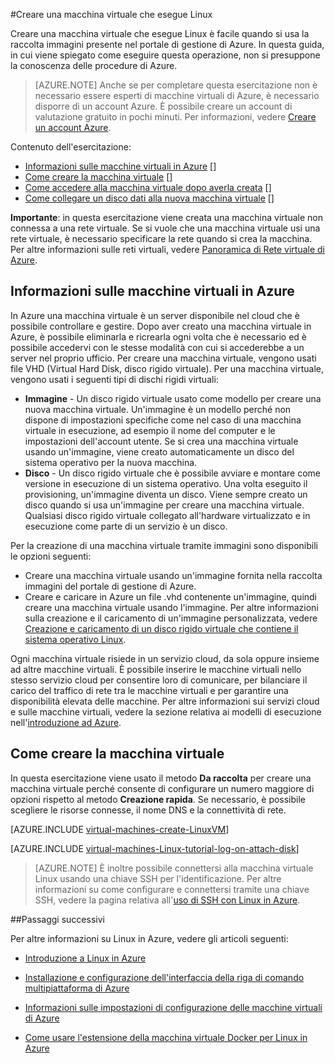 ﻿<properties pageTitle="Creare una macchina virtuale che esegue Linux in Azure" description="Informazioni su come creare una macchina virtuale di Azure che esegue Linux usando un'immagine da Azure." services="virtual-machines" documentationCenter="" authors="KBDAzure" manager="timlt" editor="tysonn"/>

<tags ms.service="virtual-machines" ms.workload="infrastructure-services" ms.tgt_pltfrm="vm-linux" ms.devlang="na" ms.topic="article" ms.date="1/19/2015" ms.author="kathydav"/>

#Creare una macchina virtuale che esegue Linux 

Creare una macchina virtuale che esegue Linux è facile quando si usa la raccolta immagini presente nel portale di gestione di Azure. In questa guida, in cui viene spiegato come eseguire questa operazione, non si presuppone la conoscenza delle procedure di Azure.

> [AZURE.NOTE] Anche se per completare questa esercitazione non è necessario essere esperti di macchine virtuali di Azure, è necessario disporre di un account Azure. È possibile creare un account di valutazione gratuito in pochi minuti. Per informazioni, vedere [Creare un account Azure](http://www.windowsazure.com/it-it/develop/php/tutorials/create-a-windows-azure-account/). 

Contenuto dell'esercitazione:

- [Informazioni sulle macchine virtuali in Azure] []
- [Come creare la macchina virtuale] []
- [Come accedere alla macchina virtuale dopo averla creata] []
- [Come collegare un disco dati alla nuova macchina virtuale] []

**Importante**: in questa esercitazione viene creata una macchina virtuale non connessa a una rete virtuale. Se si vuole che una macchina virtuale usi una rete virtuale, è necessario specificare la rete quando si crea la macchina. Per altre informazioni sulle reti virtuali, vedere [Panoramica di Rete virtuale di Azure](http://go.microsoft.com/fwlink/p/?LinkID=294063).

## <a id="virtualmachine"> </a>Informazioni sulle macchine virtuali in Azure ##

In Azure una macchina virtuale è un server disponibile nel cloud che è possibile controllare e gestire. Dopo aver creato una macchina virtuale in Azure, è possibile eliminarla e ricrearla ogni volta che è necessario ed è possibile accedervi con le stesse modalità con cui si accederebbe a un server nel proprio ufficio. Per creare una macchina virtuale, vengono usati file VHD (Virtual Hard Disk, disco rigido virtuale). Per una macchina virtuale, vengono usati i seguenti tipi di dischi rigidi virtuali:

- **Immagine** - Un disco rigido virtuale usato come modello per creare una nuova macchina virtuale. Un'immagine è un modello perché non dispone di impostazioni specifiche come nel caso di una macchina virtuale in esecuzione, ad esempio il nome del computer e le impostazioni dell'account utente. Se si crea una macchina virtuale usando un'immagine, viene creato automaticamente un disco del sistema operativo per la nuova macchina.
- **Disco** - Un disco rigido virtuale che è possibile avviare e montare come versione in esecuzione di un sistema operativo. Una volta eseguito il provisioning, un'immagine diventa un disco. Viene sempre creato un disco quando si usa un'immagine per creare una macchina virtuale. Qualsiasi disco rigido virtuale collegato all'hardware virtualizzato e in esecuzione come parte di un servizio è un disco.

Per la creazione di una macchina virtuale tramite immagini sono disponibili le opzioni seguenti:

- Creare una macchina virtuale usando un'immagine fornita nella raccolta immagini del portale di gestione di Azure.
- Creare e caricare in Azure un file .vhd contenente un'immagine, quindi creare una macchina virtuale usando l'immagine. Per altre informazioni sulla creazione e il caricamento di un'immagine personalizzata, vedere [Creazione e caricamento di un disco rigido virtuale che contiene il sistema operativo Linux](/it-it/manage/linux/common-tasks/upload-a-vhd/).

Ogni macchina virtuale risiede in un servizio cloud, da sola oppure insieme ad altre macchine virtuali. È possibile inserire le macchine virtuali nello stesso servizio cloud per consentire loro di comunicare, per bilanciare il carico del traffico di rete tra le macchine virtuali e per garantire una disponibilità elevata delle macchine. Per altre informazioni sui servizi cloud e sulle macchine virtuali, vedere la sezione relativa ai modelli di esecuzione nell'[introduzione ad Azure](http://go.microsoft.com/fwlink/p/?LinkId=311926).

## <a id="custommachine"> </a>Come creare la macchina virtuale ##

In questa esercitazione viene usato il metodo **Da raccolta** per creare una macchina virtuale perché consente di configurare un numero maggiore di opzioni rispetto al metodo **Creazione rapida**. Se necessario, è possibile scegliere le risorse connesse, il nome DNS e la connettività di rete.

[AZURE.INCLUDE [virtual-machines-create-LinuxVM](../includes/virtual-machines-create-LinuxVM.md)]

[AZURE.INCLUDE [virtual-machines-Linux-tutorial-log-on-attach-disk](../includes/virtual-machines-Linux-tutorial-log-on-attach-disk.md)]

> [AZURE.NOTE] È inoltre possibile connettersi alla macchina virtuale Linux usando una chiave SSH per l'identificazione. Per altre informazioni su come configurare e connettersi tramite una chiave SSH, vedere la pagina relativa all'[uso di SSH con Linux in Azure](./virtual-machines-linux-use-ssh-key/).

##Passaggi successivi 

Per altre informazioni su Linux in Azure, vedere gli articoli seguenti:

- [Introduzione a Linux in Azure](http://www.windowsazure.com/it-it/documentation/articles/introduction-linux/)

- [Installazione e configurazione dell'interfaccia della riga di comando multipiattaforma di Azure](http://www.windowsazure.com/it-it/documentation/articles/xplat-cli/)

- [Informazioni sulle impostazioni di configurazione delle macchine virtuali di Azure](http://msdn.microsoft.com/library/azure/dn763935.aspx)

- [Come usare l'estensione della macchina virtuale Docker per Linux in Azure](../virtual-machines-docker-vm-extension/)


[Passaggi successivi]: #next
[Informazioni sulle macchine virtuali in Azure]: #virtualmachine
[Come creare la macchina virtuale]: #custommachine
[Come accedere alla macchina virtuale dopo averla creata]: #logon
[Come collegare un disco dati alla nuova macchina virtuale]: #attachdisk




<!--HONumber=42-->
